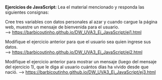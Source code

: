 **Ejercicios de JavaScript:**
Lea el material mencionado y responda las siguientes consignas:  

  Cree tres variables con datos personales al azar y cuando cargue la página web, muestre un mensaje de bienvenida para el usuario.  
--> https://barbicoutinho.github.io/DW_UVA3_Ej_JavaScript/ej1.html

  Modifique el ejercicio anterior para que el usuario sea quien ingrese sus datos.  
--> https://barbicoutinho.github.io/DW_UVA3_Ej_JavaScript/ej2.html 

  Modifique el ejercicio anterior para mostrar un mensaje (luego del mensaje del ejercicio 1), que le diga al usuario cuántos días ha vivido desde que nació. 
--> https://barbicoutinho.github.io/DW_UVA3_Ej_JavaScript/ej3.html
